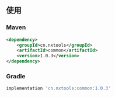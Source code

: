 ## 使用
### Maven
```xml
<dependency>
    <groupId>cn.nxtools</groupId>
    <artifactId>common</artifactId>
    <version>1.0.3</version>
</dependency>
```
### Gradle
```groovy
implementation 'cn.nxtools:common:1.0.3'
```